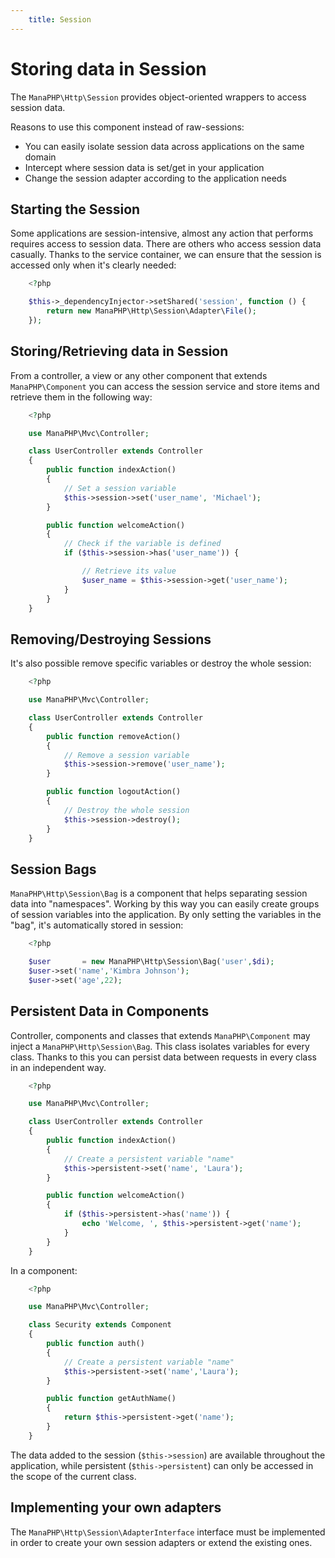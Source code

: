 ```yaml
---
    title: Session
---
```


# Storing data in Session

The `ManaPHP\Http\Session` provides object-oriented wrappers to access session data.

Reasons to use this component instead of raw-sessions:

* You can easily isolate session data across applications on the same domain
* Intercept where session data is set/get in your application
* Change the session adapter according to the application needs

## Starting the Session
Some applications are session-intensive, almost any action that performs requires access to session data. There are others who access session data casually.
Thanks to the service container, we can ensure that the session is accessed only when it's clearly needed:

```php
    <?php

    $this->_dependencyInjector->setShared('session', function () {
        return new ManaPHP\Http\Session\Adapter\File();
    });
```

## Storing/Retrieving data in Session
From a controller, a view or any other component that extends `ManaPHP\Component` you can access the session service
and store items and retrieve them in the following way:

```php
    <?php

    use ManaPHP\Mvc\Controller;

    class UserController extends Controller
    {
        public function indexAction()
        {
            // Set a session variable
            $this->session->set('user_name', 'Michael');
        }

        public function welcomeAction()
        {
            // Check if the variable is defined
            if ($this->session->has('user_name')) {

                // Retrieve its value
                $user_name = $this->session->get('user_name');
            }
        }
    }
```
## Removing/Destroying Sessions
It's also possible remove specific variables or destroy the whole session:

```php
    <?php

    use ManaPHP\Mvc\Controller;

    class UserController extends Controller
    {
        public function removeAction()
        {
            // Remove a session variable
            $this->session->remove('user_name');
        }

        public function logoutAction()
        {
            // Destroy the whole session
            $this->session->destroy();
        }
    }
```

## Session Bags

`ManaPHP\Http\Session\Bag` is a component that helps separating session data into "namespaces".
Working by this way you can easily create groups of session variables into the application. By only setting the variables in the "bag",
it's automatically stored in session:

```php
    <?php

    $user       = new ManaPHP\Http\Session\Bag('user',$di);
    $user->set('name','Kimbra Johnson');
    $user->set('age',22);
```

## Persistent Data in Components
Controller, components and classes that extends `ManaPHP\Component` may inject
a `ManaPHP\Http\Session\Bag`. This class isolates variables for every class.
Thanks to this you can persist data between requests in every class in an independent way.

```php
    <?php

    use ManaPHP\Mvc\Controller;

    class UserController extends Controller
    {
        public function indexAction()
        {
            // Create a persistent variable "name"
            $this->persistent->set('name', 'Laura');
        }

        public function welcomeAction()
        {
            if ($this->persistent->has('name')) {
                echo 'Welcome, ', $this->persistent->get('name');
            }
        }
    }
```

In a component:

```php
    <?php

    use ManaPHP\Mvc\Controller;

    class Security extends Component
    {
        public function auth()
        {
            // Create a persistent variable "name"
            $this->persistent->set('name','Laura');
        }

        public function getAuthName()
        {
            return $this->persistent->get('name');
        }
    }
```

The data added to the session (`$this->session`) are available throughout the application, while persistent (`$this->persistent`)
can only be accessed in the scope of the current class.

## Implementing your own adapters
The `ManaPHP\Http\Session\AdapterInterface` interface must be implemented in order to create your own session adapters or extend the existing ones.
